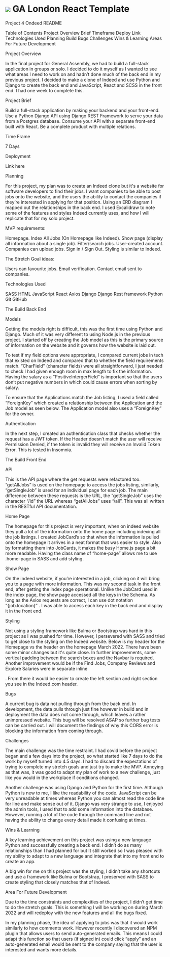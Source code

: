 # ![](https://ga-dash.s3.amazonaws.com/production/assets/logo-9f88ae6c9c3871690e33280fcf557f33.png) GA London React Template

Project 4 Ondeed README

Table of Contents 
Project Overview
Brief
Timeframe
Deploy Link
Technologies Used
Planning
Build
Bugs
Challenges
Wins & Learning
Areas For Future Development


Project Overview

In the final project for General Assembly, we had to build a full-stack application in groups or solo. I decided to do it myself as I wanted to see what areas I need to work on and hadn’t done much of the back end in my previous project. I decided to make a clone of Indeed and use Python and Django to create the back end and JavaScript, React and SCSS in the front end. I had one week to complete this. 

Project Brief 

Build a full-stack application by making your backend and your front-end.
Use a Python Django API using Django REST Framework to serve your data from a Postgres database.
Consume your API with a separate front-end built with React.
Be a complete product with multiple relations.




Time Frame

7 Days

Deployment

Link here

Planning

For this project, my plan was to create an Indeed clone but it's a website for software developers to find their jobs. I want companies to be able to post jobs onto the website, and the users the ability to contact the companies if they’re interested in applying for that position. Using an ERD diagram I mapped out the relationships in the back end. I used Excalidraw to note some of the features and styles Indeed currently uses, and how I will replicate that for my solo project. 

MVP requirements:

Homepage.
Index All Jobs (On Homepage like Indeed).
Show page (display all information about a single job).
Filter/search jobs.
User-created account.
Companies can upload jobs.
Sign in / Sign Out.
Styling is similar to Indeed.

The Stretch Goal ideas: 

Users can favourite jobs.
Email verification.
Contact email sent to companies.



Technologies Used

SASS
HTML
JavaScript
React
Axios
Django
Django Rest framework
Python
Git
GitHub


The Build Back End

Models

Getting the models right is difficult, this was the first time using Python and Django. Much of it was very different to using Node.js in the previous project. I started off by creating the Job model as this is the primary source of information on the website and it governs how the website is laid out. 

To test if my field options were appropriate, I compared current jobs in tech that existed on Indeed and compared that to whether the field requirements match. “CharField” (character fields) were all straightforward, I just needed to check I had given enough room in max length to fix the information. Having the salary as a “PositiveIntergerField” is important so that the users don’t put negative numbers in which could cause errors when sorting by salary.

To ensure that the Applications match the Job listing, I used a field called “ForeignKey” which created a relationship between the Application and the Job model as seen below. The Application model also uses a “ForeignKey” for the owner. 



Authentication

In the next step, I created an authentication class that checks whether the request has a JWT token. If the Header doesn’t match the user will receive Permission Denied, if the token is invalid they will receive an Invalid Token Error. This is tested in Insomnia. 


The Build Front End



API

This is the API page where the get requests were refactored too. “getAllJobs” is used on the homepage to access the jobs listing, similarly, “getSingleJob” is used for an individual page for each job. The main difference between these requests is the URL, the “getSingleJob” uses the character “/id” the URL whereas “getAllJobs” uses “/all”. This was all written in the RESTful API documentation.




Home Page

The homepage for this project is very important, when on indeed website they pull a lot of the information onto the home page including indexing all the job listings. I created JobCard’s so that when the information is pulled onto the homepage it arrives in a neat format that was easier to style. Also by formatting them into JobCards, it makes the busy Home.js page a bit more readable. Having the class name of “home-page” allows me to use .home–page in SASS and add styling. 




Show Page

On the indeed website, if you’re interested in a job, clicking on it will bring you to a page with more information. This was my second task in the front end, after getting the index page operational. Unlike the JobCard used in the index page, the show page accessed all the keys in the Schema. As long as the Axios requests are correct, I can use dot notation “{job.location}” . I was able to access each key in the back end and display it in the front end. 





Styling 

Not using a styling framework like Bulma or Bootstrap was hard in this project as I was pushed for time. However, I persevered with SASS and tried to get close to the styling on the Indeed website. Below is my header for the Homepage vs the header on the homepage March 2022. There have been some minor changes but it's quite close. In further improvements, some vertical padding between the search boxes and the Navbar is required. Another improvement would be if the Find Jobs, Company Reviews and Explore Salaries were in separate inline <div>. From there it would be easier to create the left section and right section you see in the Indeed.com header. 




Bugs

A current bug is data not pulling through from the back end. In development, the data pulls through just fine however in build and in deployment the data does not come through, which leaves a rather unimpressed website. This bug will be resolved ASAP so further bug tests can be carried out. I will document the findings of why this CORS error is blocking the information from coming through. 

Challenges

The main challenge was the time restraint. I had covid before the project began and a few days into the project, so what started like 7 days to do the work by myself turned into 4.5 days. I had to discard the expectations of trying to complete my stretch goals and just try to make the MVP. Annoying as that was, it was good to adapt my plan of work to a new challenge, just like you would in the workplace if conditions changed. 

Another challenge was using Django and Python for the first time. Although Python is new to me, I like the readability of the code. JavaScript can be very unreadable at times whereas Python you can almost read the code line for line and make sense out of it. Django was very strange to use, I enjoyed the admin tools, I used that to add some information into the database. However, running a lot of the code through the command line and not having the ability to change every detail made it confusing at times.

Wins & Learning 

A key learning achievement on this project was using a new language Python and successfully creating a back end. I didn’t do as many relationships than I had planned for but It still worked so I was pleased with my ability to adapt to a new language and integrate that into my front end to create an app. 

A big win for me on this project was the styling, I didn’t take any shortcuts and use a framework like Bulma or Bootstrap, I preserved with SASS to create styling that closely matches that of Indeed.



Area For Future Development

Due to the time constraints and complexities of the project, I didn’t get time to do the stretch goals. This is something I will be working on during March 2022 and will redeploy with the new features and all the bugs fixed. 

In my planning phase, the idea of applying to jobs was that it would work similarly to how comments work. However recently I discovered an NPM plugin that allows users to send auto-generated emails. This means I could adapt this function so that users (if signed in) could click “apply” and an auto-generated email would be sent to the company saying that the user is interested and wants more details. 


